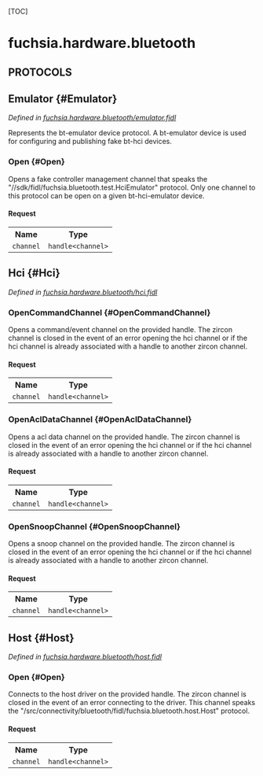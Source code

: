 [TOC]

# fuchsia.hardware.bluetooth


## **PROTOCOLS**

## Emulator {#Emulator}
*Defined in [fuchsia.hardware.bluetooth/emulator.fidl](https://fuchsia.googlesource.com/fuchsia/+/master/zircon/system/fidl/fuchsia-hardware-bluetooth/emulator.fidl#10)*

 Represents the bt-emulator device protocol. A bt-emulator device is used for configuring and
 publishing fake bt-hci devices.

### Open {#Open}

 Opens a fake controller management channel that speaks the
 "//sdk/fidl/fuchsia.bluetooth.test.HciEmulator" protocol.
 Only one channel to this protocol can be open on a given bt-hci-emulator
 device.

#### Request
<table>
    <tr><th>Name</th><th>Type</th></tr>
    <tr>
            <td><code>channel</code></td>
            <td>
                <code>handle&lt;channel&gt;</code>
            </td>
        </tr></table>



## Hci {#Hci}
*Defined in [fuchsia.hardware.bluetooth/hci.fidl](https://fuchsia.googlesource.com/fuchsia/+/master/zircon/system/fidl/fuchsia-hardware-bluetooth/hci.fidl#8)*


### OpenCommandChannel {#OpenCommandChannel}

 Opens a command/event channel on the provided handle. The zircon channel
 is closed in the event of an error opening the hci channel or if the hci
 channel is already associated with a handle to another zircon channel.

#### Request
<table>
    <tr><th>Name</th><th>Type</th></tr>
    <tr>
            <td><code>channel</code></td>
            <td>
                <code>handle&lt;channel&gt;</code>
            </td>
        </tr></table>



### OpenAclDataChannel {#OpenAclDataChannel}

 Opens a acl data channel on the provided handle. The zircon channel is
 closed in the event of an error opening the hci channel or if the hci
 channel is already associated with a handle to another zircon channel.

#### Request
<table>
    <tr><th>Name</th><th>Type</th></tr>
    <tr>
            <td><code>channel</code></td>
            <td>
                <code>handle&lt;channel&gt;</code>
            </td>
        </tr></table>



### OpenSnoopChannel {#OpenSnoopChannel}

 Opens a snoop channel on the provided handle. The zircon channel is
 closed in the event of an error opening the hci channel or if the hci
 channel is already associated with a handle to another zircon channel.

#### Request
<table>
    <tr><th>Name</th><th>Type</th></tr>
    <tr>
            <td><code>channel</code></td>
            <td>
                <code>handle&lt;channel&gt;</code>
            </td>
        </tr></table>



## Host {#Host}
*Defined in [fuchsia.hardware.bluetooth/host.fidl](https://fuchsia.googlesource.com/fuchsia/+/master/zircon/system/fidl/fuchsia-hardware-bluetooth/host.fidl#8)*


### Open {#Open}

 Connects to the host driver on the provided handle. The zircon channel
 is closed in the event of an error connecting to the driver. This
 channel speaks the "/src/connectivity/bluetooth/fidl/fuchsia.bluetooth.host.Host"
 protocol.

#### Request
<table>
    <tr><th>Name</th><th>Type</th></tr>
    <tr>
            <td><code>channel</code></td>
            <td>
                <code>handle&lt;channel&gt;</code>
            </td>
        </tr></table>

















